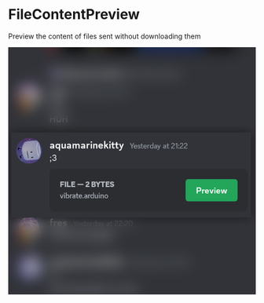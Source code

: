 # FileContentPreview

Preview the content of files sent without downloading them

![](./showcase0.png)
